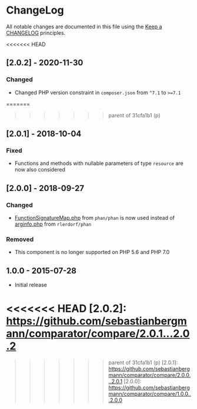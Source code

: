 # ChangeLog

All notable changes are documented in this file using the [Keep a CHANGELOG](https://keepachangelog.com/) principles.

<<<<<<< HEAD
## [2.0.2] - 2020-11-30

### Changed

* Changed PHP version constraint in `composer.json` from `^7.1` to `>=7.1`

=======
>>>>>>> parent of 31cfa1b1 (p)
## [2.0.1] - 2018-10-04

### Fixed

* Functions and methods with nullable parameters of type `resource` are now also considered

## [2.0.0] - 2018-09-27

### Changed

* [FunctionSignatureMap.php](https://raw.githubusercontent.com/phan/phan/master/src/Phan/Language/Internal/FunctionSignatureMap.php) from `phan/phan` is now used instead of [arginfo.php](https://raw.githubusercontent.com/rlerdorf/phan/master/includes/arginfo.php) from `rlerdorf/phan`

### Removed

* This component is no longer supported on PHP 5.6 and PHP 7.0

## 1.0.0 - 2015-07-28

* Initial release

<<<<<<< HEAD
[2.0.2]: https://github.com/sebastianbergmann/comparator/compare/2.0.1...2.0.2
=======
>>>>>>> parent of 31cfa1b1 (p)
[2.0.1]: https://github.com/sebastianbergmann/comparator/compare/2.0.0...2.0.1
[2.0.0]: https://github.com/sebastianbergmann/comparator/compare/1.0.0...2.0.0
